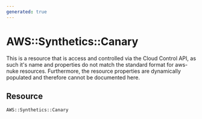 ```yaml
---
generated: true
---
```


# AWS::Synthetics::Canary
This is a resource that is access and controlled via the Cloud Control API, as such it's name
and properties do not match the standard format for aws-nuke resources. Furthermore, the resource properties are
dynamically populated and therefore cannot be documented here.

## Resource

```text
AWS::Synthetics::Canary
```



